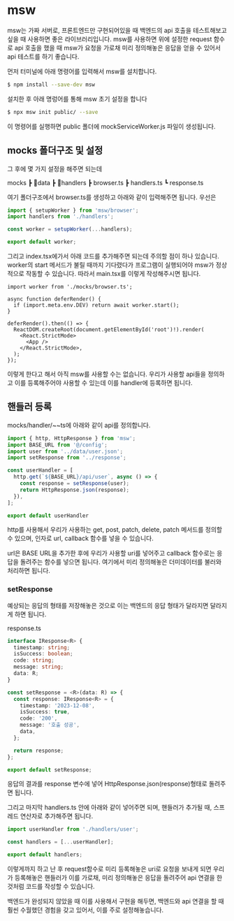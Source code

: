 # msw

msw는 가짜 서버로, 프론트엔드만 구현되어있을 때 백엔드의 api 호출을 테스트해보고 싶을 때 사용하면 좋은 라이브러리입니다.
msw를 사용하면 위에 설정한 request 함수로 api 호출을 했을 때 msw가 요청을 가로채 미리 정의해놓은 응답을 얻을 수 있어서 api 테스트를 하기 좋습니다.


먼저 터미널에 아래 명령어를 입력해서 msw를 설치합니다.

```bash
$ npm install --save-dev msw
```

설치한 후 아래 명렁어를 통해 msw 초기 설정을 합니다

```bash
$ npx msw init public/ --save
```

이 명령어를 실행하면 public 폴더에 mockServiceWorker.js 파일이 생성됩니다.

## mocks 폴더구조 및 설정

그 후에 몇 가지 설정을 해주면 되는데

mocks
┣ 📂data
┣ 📂handlers
┣ browser.ts
┣ handlers.ts
┗ response.ts


여기 폴더구조에서 browser.ts를 생성하고 아래와 같이 입력해주면 됩니다. 우선은

```ts
import { setupWorker } from 'msw/browser';
import handlers from './handlers';

const worker = setupWorker(...handlers);

export default worker;
```

그리고 index.tsx에가서 아래 코드를 추가해주면 되는데 주의할 점이 하나 있습니다. worker의 start 메서드가 불릴 때까지 기다렸다가 프로그램이 실행되어야 msw가 정상적으로 작동할 수 있습니다.
따라서 main.tsx를 이렇게 작성해주시면 됩니다.

```tsx
import worker from './mocks/browser.ts';

async function deferRender() {
  if (import.meta.env.DEV) return await worker.start();
}

deferRender().then(() => {
  ReactDOM.createRoot(document.getElementById('root')!).render(
    <React.StrictMode>
      <App />
    </React.StrictMode>,
  );
});
```


이렇게 한다고 해서 아직 msw를 사용할 수는 없습니다. 우리가 사용할 api들을 정의하고 이를 등록해주어야 사용할 수 있는데 이를 handler에 등록하면 됩니다.

## 핸들러 등록

mocks/handler/~~ts에 아래와 같이 api를 정의합니다.

```ts
import { http, HttpResponse } from 'msw';
import BASE_URL from '@/config';
import user from '../data/user.json';
import setResponse from '../response';

const userHandler = [
  http.get(`${BASE_URL}/api/user`, async () => {
    const response = setResponse(user);
    return HttpResponse.json(response);
  }),
];

export default userHandler
```

http를 사용해서 우리가 사용하는 get, post, patch, delete, patch 메서드를 정의할 수 있으며, 인자로 url, callback 함수를 넣을 수 있습니다.


url은 BASE URL을 추가한 후에 우리가 사용할 uri를 넣어주고
callback 함수로는 응답을 돌려주는 함수를 넣으면 됩니다. 여기에서 미리 정의해놓은 더미데이터를 불러와 처리하면 됩니다.


### setResponse
예상되는 응답의 형태를 저장해놓은 것으로 이는 백엔드의 응답 형태가 달라지면 달라지게 하면 됩니다.


response.ts

```ts
interface IResponse<R> {
  timestamp: string;
  isSuccess: boolean;
  code: string;
  message: string;
  data: R;
}

const setResponse = <R>(data: R) => {
  const response: IResponse<R> = {
    timestamp: '2023-12-08',
    isSuccess: true,
    code: '200',
    message: '호출 성공',
    data,
  };

  return response;
};

export default setResponse;
```

응답의 결과를 response 변수에 넣어 HttpResponse.json(response)형태로 돌려주면 됩니다.

그리고 마지막 handlers.ts 안에 아래와 같이 넣어주면 되며, 핸들러가 추가될 때, 스프레드 연산자로 추가해주면 됩니다.

```ts
import userHandler from './handlers/user';

const handlers = [...userHandler];

export default handlers;
```

이렇게까지 하고 난 후 request함수로 미리 등록해놓은 uri로 요청을 보내게 되면 우리가 등록해놓은 핸들러가 이를 가로채, 미리 정의해놓은 응답을 돌려주어 api 연결을 한 것처럼 코드를 작성할 수 있습니다.

백엔드가 완성되지 않았을 때 이를 사용해서 구현을 해두면, 백엔드와 api 연결을 할 때 훨씬 수월했던 경험을 갖고 있어서, 이를 주로 설정해놓습니다.
